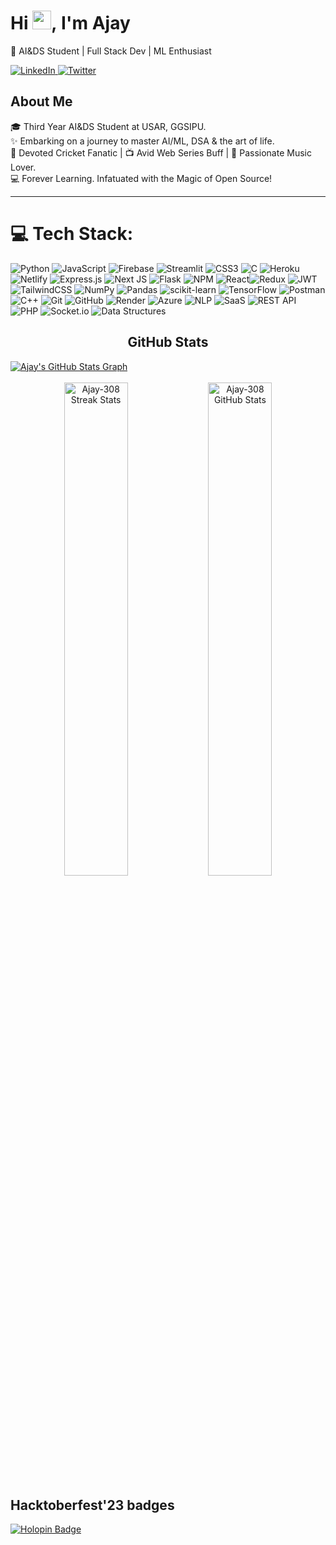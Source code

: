 <h1 align="left">Hi <img src="https://raw.githubusercontent.com/MartinHeinz/MartinHeinz/master/wave.gif" width="30px">,&nbsp;I'm Ajay</h1>

 <p align="left">🚀 AI&DS Student | Full Stack Dev | ML Enthusiast</p>
<div align="left">
  <a href="https://www.linkedin.com/in/ajay-b94a13233/" target="_blank">
    <img src="https://img.shields.io/badge/Connect-000000?style=for-the-badge&logo=linkedin&logoColor=0080FF" alt="LinkedIn"/>
  </a>
  <a href="https://twitter.com/ajaysin308" target="_blank">
    <img src="https://img.shields.io/badge/Twitter-1DA1F2?style=for-the-badge&logo=twitter&logoColor=black" alt="Twitter"/>
  </a>
</div>


<h2 align="left">About Me</h2>
<p align="left">
  🎓 Third Year AI&DS Student at USAR, GGSIPU.<br>
  ✨ Embarking on a journey to master AI/ML, DSA & the art of life.<br>
  🏏 Devoted Cricket Fanatic | 📺 Avid Web Series Buff | 🎵 Passionate Music Lover.<br>
  💻 Forever Learning. Infatuated with the Magic of Open Source!
</p>


<!-- <p>
  <img src ="https://user-images.githubusercontent.com/30186107/29488525-f55a69d0-84da-11e7-8a39-5476f663b5eb.png" height="80px" />
</p> -->

<hr>

# 💻 Tech Stack:
![Python](https://img.shields.io/badge/python-3670A0?style=for-the-badge&logo=python&logoColor=ffdd54) ![JavaScript](https://img.shields.io/badge/javascript-%23323330.svg?style=for-the-badge&logo=javascript&logoColor=%23F7DF1E) ![Firebase](https://img.shields.io/badge/firebase-%23323330.svg?style=for-the-badge&logo=firebase&logoColor=%23F7DF1E) 
![Streamlit](https://img.shields.io/badge/streamlit-3670A0?style=for-the-badge&logo=streamlit&logoColor=ffdd54) ![CSS3](https://img.shields.io/badge/css3-%231572B6.svg?style=for-the-badge&logo=css3&logoColor=white)  ![C](https://img.shields.io/badge/c-%2300599C.svg?style=for-the-badge&logo=c&logoColor=white) ![Heroku](https://img.shields.io/badge/heroku-%23430098.svg?style=for-the-badge&logo=heroku&logoColor=white) ![Netlify](https://img.shields.io/badge/netlify-%23000000.svg?style=for-the-badge&logo=netlify&logoColor=#00C7B7) ![Express.js](https://img.shields.io/badge/express.js-%23404d59.svg?style=for-the-badge&logo=express&logoColor=%2361DAFB) ![Next JS](https://img.shields.io/badge/Next-black?style=for-the-badge&logo=next.js&logoColor=white)  ![Flask](https://img.shields.io/badge/flask-%23000.svg?style=for-the-badge&logo=flask&logoColor=white) ![NPM](https://img.shields.io/badge/NPM-%23000000.svg?style=for-the-badge&logo=npm&logoColor=white)  ![React](https://img.shields.io/badge/react-%2320232a.svg?style=for-the-badge&logo=react&logoColor=%2361DAFB)![Redux](https://img.shields.io/badge/redux-%23593d88.svg?style=for-the-badge&logo=redux&logoColor=white) ![JWT](https://img.shields.io/badge/JWT-black?style=for-the-badge&logo=JSON%20web%20tokens) ![TailwindCSS](https://img.shields.io/badge/tailwindcss-%2338B2AC.svg?style=for-the-badge&logo=tailwind-css&logoColor=white) ![NumPy](https://img.shields.io/badge/numpy-%23013243.svg?style=for-the-badge&logo=numpy&logoColor=white) ![Pandas](https://img.shields.io/badge/pandas-%23150458.svg?style=for-the-badge&logo=pandas&logoColor=white) ![scikit-learn](https://img.shields.io/badge/scikit--learn-%23F7931E.svg?style=for-the-badge&logo=scikit-learn&logoColor=white) ![TensorFlow](https://img.shields.io/badge/TensorFlow-%23FF6F00.svg?style=for-the-badge&logo=TensorFlow&logoColor=white) ![Postman](https://img.shields.io/badge/Postman-FF6C37?style=for-the-badge&logo=postman&logoColor=white)![C++](https://img.shields.io/badge/c++-%2300599C.svg?style=for-the-badge&logo=c%2B%2B&logoColor=white) ![Git](https://img.shields.io/badge/git-%23F05033.svg?style=for-the-badge&logo=git&logoColor=white) ![GitHub](https://img.shields.io/badge/github-%23121011.svg?style=for-the-badge&logo=github&logoColor=white) ![Render](https://img.shields.io/badge/render-%23000000.svg?style=for-the-badge&logo=render&logoColor=white) ![Azure](https://img.shields.io/badge/azure-%230072C6.svg?style=for-the-badge&logo=azure-devops&logoColor=white) ![NLP](https://img.shields.io/badge/NLP-3DDC84?style=for-the-badge&logo=natural-language-processing&logoColor=white&color=000000)
 ![SaaS](https://img.shields.io/badge/SaaS-FF0000?style=for-the-badge&logo=saas&logoColor=white) ![REST API](https://img.shields.io/badge/REST%20API-%23000000.svg?style=for-the-badge) ![PHP](https://img.shields.io/badge/PHP-%23777BB4.svg?style=for-the-badge&logo=php&logoColor=white) ![Socket.io](https://img.shields.io/badge/Socket.io-%230E83CD.svg?style=for-the-badge&logo=socket.io&logoColor=white) ![Data Structures](https://img.shields.io/badge/Data%20Structures-%2300599C.svg?style=for-the-badge)

 
</div>
</div>

<h2 align="center">GitHub Stats</h2> 

<a href="https://github.com/Ajay-308">
  <img align="center" src="https://github-profile-summary-cards.vercel.app/api/cards/profile-details?username=Ajay-308&color=red&hide_border=true&theme=dark" alt="Ajay's GitHub Stats Graph"/>
</a>

</a>
<br><br>

<div align="center">
  <img width="45%" src="https://github-readme-streak-stats.herokuapp.com/?user=Ajay-308&theme=nightowl&hide_border=true&fire=DD2727" alt="Ajay-308 Streak Stats" />
  <img width="45%" src="https://github-readme-stats.vercel.app/api?username=Ajay-308&count_private=true&show_icons=true&theme=dark" alt="Ajay-308 GitHub Stats" />

</div>



<div align="left">
    <h2 class="center">Hacktoberfest'23 badges</h2>
    <a href="https://holopin.io/@ajay308" class="center">
        <img src="https://holopin.me/ajay308" alt="Holopin Badge" />
    </a>
</div>
